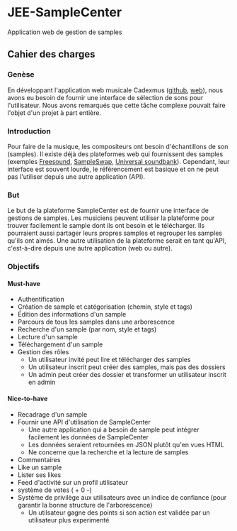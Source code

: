# JEE-SampleCenter

Application web de gestion de samples

## Cahier des charges

### Genèse

En développant l'application web musicale Cadexmus ([github](https://github.com/HE-Arc/cadexmus2), [web](http://cadexmus.com)), nous avons eu besoin de fournir une interface de sélection de sons pour l'utilisateur. Nous avons remarqués que cette tâche complexe pouvait faire l'objet d'un projet à part entière.

### Introduction

Pour faire de la musique, les compositeurs ont besoin d'échantillons de son (samples). Il existe déjà des plateformes web qui fournissent des samples (exemples [Freesound](https://www.freesound.org/), [SampleSwap](http://sampleswap.org), [Universal soundbank](http://www.universal-soundbank.com/)). Cependant, leur interface est souvent lourde, le référencement est basique et on ne peut pas l'utiliser depuis une autre application (API).

### But

Le but de la plateforme SampleCenter est de fournir une interface de gestions de samples. Les musiciens peuvent utiliser la plateforme pour trouver facilement le sample dont ils ont besoin et le télécharger. Ils pourraient aussi partager leurs propres samples et regrouper les samples qu'ils ont aimés.
Une autre utilisation de la plateforme serait en tant qu'API, c'est-à-dire depuis une autre application (web ou autre).

### Objectifs

#### Must-have

* Authentification
* Création de sample et catégorisation (chemin, style et tags)
* Édition des informations d'un sample 
* Parcours de tous les samples dans une arborescence
* Recherche d'un sample (par nom, style et tags)
* Lecture d'un sample
* Téléchargement d'un sample
* Gestion des rôles
    * Un utilisateur invité peut lire et télécharger des samples
    * Un utilisateur inscrit peut créer des samples, mais pas des dossiers
    * Un admin peut créer des dossier et transformer un utilisateur inscrit en admin

#### Nice-to-have

* Recadrage d'un sample
* Fournir une API d'utilisation de SampleCenter
    * Une autre application qui a besoin de sample peut intégrer facilement les données de SampleCenter
    * Les données seraient retournées en JSON plutôt qu'en vues HTML
    * Ne concerne que la recherche et la lecture de samples
* Commentaires
* Like un sample
* Lister ses likes
* Feed d'activité sur un profil utilisateur
* système de votes ( + 0 -)
* Système de privilège aux utilisateurs avec un indice de confiance (pour garantir la bonne structure de l'arborescence)
    * Un utilsateur gagne des points si son action est validée par un utilisateur plus experimenté
